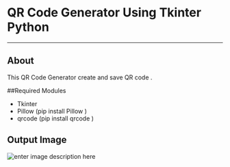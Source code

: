 # QR Code Generator Using Tkinter Python

----------

## About

This QR Code Generator create and save QR code .

##Required Modules
- Tkinter
- Pillow (pip install Pillow )
- qrcode (pip install qrcode )

## Output Image
![enter image description here](https://github.com/RUTVIKRAJSINH/QRCodeGenerator/blob/main/QR%20Code%20Gen/github_Cover-QRCodeGen.png)



